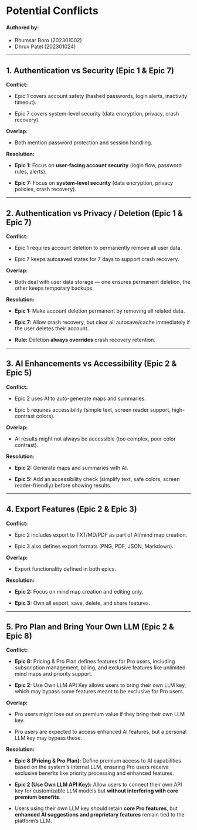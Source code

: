 # **Potential Conflicts**  

#### Authored by:
- Bhumsar Boro (202301002)  
- Dhruv Patel (202301024)

---

## **1\. Authentication vs Security (Epic 1 & Epic 7\)**

**Conflict:**

* Epic 1 covers account safety (hashed passwords, login alerts, inactivity timeout).

* Epic 7 covers system-level security (data encryption, privacy, crash recovery).

**Overlap:**

* Both mention password protection and session handling.

**Resolution:**

* **Epic 1:** Focus on **user-facing account security** (login flow, password rules, alerts).

* **Epic 7:** Focus on **system-level security** (data encryption, privacy policies, crash recovery).  
  

---

## **2\. Authentication vs Privacy / Deletion (Epic 1 & Epic 7\)**

**Conflict:**

* Epic 1 requires account deletion to permanently remove all user data.

* Epic 7 keeps autosaved states for 7 days to support crash recovery.

**Overlap:**

* Both deal with user data storage — one ensures permanent deletion, the other keeps temporary backups.

**Resolution:**

* **Epic 1:** Make account deletion permanent by removing all related data.

* **Epic 7:** Allow crash recovery, but clear all autosave/cache immediately if the user deletes their account.

* **Rule:** Deletion **always overrides** crash recovery retention.


---

## **3\. AI Enhancements vs Accessibility (Epic 2 & Epic 5\)**

**Conflict:**

* Epic 2 uses AI to auto-generate maps and summaries.

* Epic 5 requires accessibility (simple text, screen reader support, high-contrast colors).

**Overlap:**

* AI results might not always be accessible (too complex, poor color contrast).

**Resolution:**

* **Epic 2:** Generate maps and summaries with AI.

* **Epic 5:** Add an accessibility check (simplify text, safe colors, screen reader-friendly) before showing results.

---

## **4\. Export Features (Epic 2 & Epic 3\)**

**Conflict:**

* Epic 2 includes export to TXT/MD/PDF as part of AI/mind map creation.

* Epic 3 also defines export formats (PNG, PDF, JSON, Markdown).

**Overlap:**

* Export functionality defined in both epics.

**Resolution:**

* **Epic 2:** Focus on mind map creation and editing only.

* **Epic 3:** Own all export, save, delete, and share features.


---

## **5\. Pro Plan and Bring Your Own LLM (Epic 2 & Epic 8\)**

**Conflict:**

* **Epic 8:** Pricing & Pro Plan defines features for Pro users, including subscription management, billing, and exclusive features like unlimited mind maps and priority support.

* **Epic 2:** Use Own LLM API Key allows users to bring their own LLM key, which may bypass some features meant to be exclusive for Pro users.

**Overlap:**

* Pro users might lose out on premium value if they bring their own LLM key.

* Pro users are expected to access enhanced AI features, but a personal LLM key may bypass these.

**Resolution:**

* **Epic 8 (Pricing & Pro Plan):** Define premium access to AI capabilities based on the system's internal LLM, ensuring Pro users receive exclusive benefits like priority processing and enhanced features.

* **Epic 2 (Use Own LLM API Key):** Allow users to connect their own API key for customizable LLM models but **without interfering with core premium benefits**.

* Users using their own LLM key should retain **core Pro features**, but **enhanced AI suggestions and proprietary features** remain tied to the platform’s LLM.

